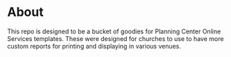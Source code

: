 # About
This repo is designed to be a bucket of goodies for Planning Center Online Services templates. These were designed for churches to use to have more custom reports for printing and displaying in various venues.
